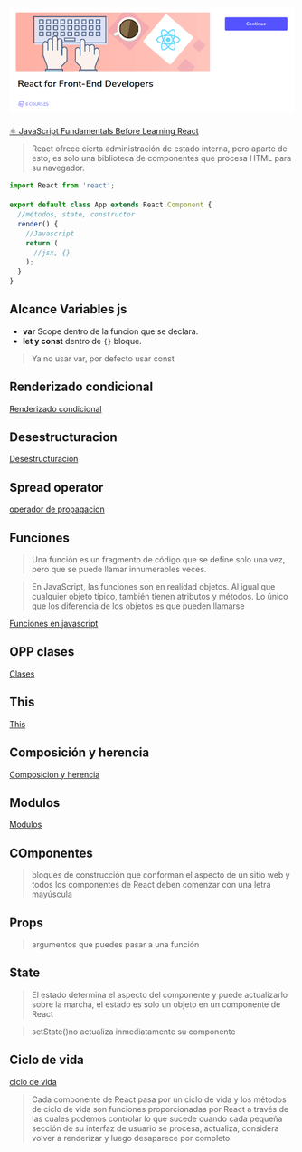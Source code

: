 <h1 align=center>
  <img src="assets/imgs/portada.png" alt="portada">
</h1>

[⚛️ JavaScript Fundamentals Before Learning React](https://www.educative.io/courses/javascript-fundamentals-before-learning-react)

> React ofrece cierta administración de estado interna, pero aparte de esto, es solo una biblioteca de componentes que procesa HTML para su navegador.

```jsx
import React from 'react';

export default class App extends React.Component {
  //métodos, state, constructor
  render() {
    //Javascript
    return (
      //jsx, {}
    );
  }
}
```

## Alcance Variables js

- **var** Scope dentro de la funcion que se declara.
- **let y const** dentro de `{}` bloque.

> Ya no usar var, por defecto usar const

## Renderizado condicional

[Renderizado condicional](./conditional-rendering/README.md)

## Desestructuracion

[Desestructuracion](./destructuring/README.md)

## Spread operator

[operador de propagacion](./spread-operator/README.md)

## Funciones

> Una función es un fragmento de código que se define solo una vez, pero que se puede llamar innumerables veces.

> En JavaScript, las funciones son en realidad objetos. Al igual que cualquier objeto típico, también tienen atributos y métodos. Lo único que los diferencia de los objetos es que pueden llamarse

[Funciones en javascript](https://github.com/jhonPariona/_curso-react-educative/tree/main/funciones#funciones)

## OPP clases
[Clases](https://github.com/jhonPariona/_curso-react-educative/tree/main/oop#oop)

## This
[This](https://github.com/jhonPariona/_curso-react-educative/tree/main/this#this)

## Composición y herencia

[Composicion y herencia](https://github.com/jhonPariona/_curso-react-educative/tree/main/herencia-composicion#herencia)


## Modulos
[Modulos](https://github.com/jhonPariona/_curso-react-educative/tree/main/modulos#-modulos)

## COmponentes

>  bloques de construcción que conforman el aspecto de un sitio web y todos los componentes de React deben comenzar con una letra mayúscula

## Props

> argumentos que puedes pasar a una función

## State

> El estado determina el aspecto del componente y puede actualizarlo sobre la marcha, el estado es solo un objeto en un componente de React 

> setState()no actualiza inmediatamente su componente

## Ciclo de vida
[ciclo de vida](https://github.com/jhonPariona/_curso-react-educative/blob/main/ciclo-vida/README.md#ciclo-de-vida)

> Cada componente de React pasa por un ciclo de vida y los métodos de ciclo de vida son funciones proporcionadas por React a través de las cuales podemos controlar lo que sucede cuando cada pequeña sección de su interfaz de usuario se procesa, actualiza, considera volver a renderizar y luego desaparece por completo.
